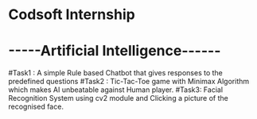 # Codsoft Internship
# -----Artificial Intelligence------
#Task1 : A simple Rule based Chatbot that gives responses to the predefined questions
#Task2 : Tic-Tac-Toe game with Minimax Algorithm which makes AI unbeatable against Human player.
#Task3: Facial Recognition System using cv2 module and Clicking a picture of the recognised face.
